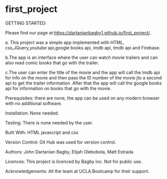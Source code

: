 # first_project
GETTING STARTED:

Please find our page at:https://dartanianbagby1.github.io/first_project/.

a. This project was a simple app implemented with HTML, css,JQuery,youtube api,google books api, imdb api, tmdb api and Firebase. 

 b.The app is an interface where the user can watch movie trailers and can also read comic books that go with the trailer.

 c.The user can enter the title of the movie and the app will call the Imdb api for info on the movie and then pass the ID number of the movie jto a second api to get the trailer information.  After that the app will call the google books api for information on books that go with the movie.

Prerequisites: there are none, the app can be used on any modern browser with no additional software.

Installation: None needed.

Testing: There is none needed by the user.

Built With: HTML javascript and css

Version Control: Git Hub was used for version control.

Authors: John Dartanian Bagby, Elijah Olebobola, Matt Estrada

Licences: This project is licenced by Bagby inc.  Not for public use.

Acknowledgements: All the team at UCLA.Bootcamp for their support.
